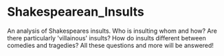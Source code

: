 # Shakespearean_Insults

An analysis of Shakespeares insults. Who is insulting whom and how? Are there particularly 'villainous' insults? How do insults different between comedies and tragedies? All these questions and more will be answered!
